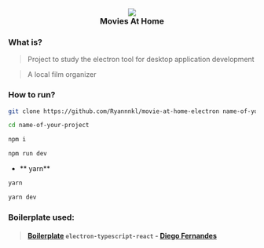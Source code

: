 <h3 align="center">
  <img src="https://img.icons8.com/cotton/128/000000/movie-beginning--v1.png"/>
  <br/>
  <b>Movies At Home</b>
</h3>

### What is?

> Project to study the electron tool for desktop application development

> A local film organizer

### How to run?

```bash
git clone https://github.com/Ryannnkl/movie-at-home-electron name-of-your-project

cd name-of-your-project

npm i

npm run dev
```

- ** yarn**

```bash
yarn

yarn dev
```

### Boilerplate used:

> #### [Boilerplate](https://github.com/diego3g/electron-typescript-react) `electron-typescript-react` - [Diego Fernandes](https://github.com/diego3g)
